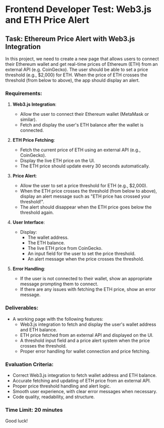 # Frontend Developer Test: Web3.js and ETH Price Alert

## Task: Ethereum Price Alert with Web3.js Integration

In this project, we need to create a new page that allows users to connect their Ethereum wallet and get real-time prices of Ethereum (ETH) from an external API (e.g. CoinGecko).
The user should be able to set a price threshold (e.g., $2,000) for ETH. When the price of ETH crosses the threshold (from below to above), the app should display an alert.

### Requirements:

1. **Web3.js Integration**:
    - Allow the user to connect their Ethereum wallet (MetaMask or similar).
    - Fetch and display the user's ETH balance after the wallet is connected.

2. **ETH Price Fetching**:
    - Fetch the current price of ETH using an external API (e.g., CoinGecko).
    - Display the live ETH price on the UI.
    - The ETH price should update every 30 seconds automatically.

3. **Price Alert**:
    - Allow the user to set a price threshold for ETH (e.g., $2,000).
    - When the ETH price crosses the threshold (from below to above), display an alert message such as "ETH price has crossed your threshold!".
    - The alert should disappear when the ETH price goes below the threshold again.

4. **User Interface**:
    - Display:
      - The wallet address.
      - The ETH balance.
      - The live ETH price from CoinGecko.
      - An input field for the user to set the price threshold.
      - An alert message when the price crosses the threshold.

5. **Error Handling**:
    - If the user is not connected to their wallet, show an appropriate message prompting them to connect.
    - If there are any issues with fetching the ETH price, show an error message.

### Deliverables:

- A working page with the following features:
  - Web3.js integration to fetch and display the user's wallet address and ETH balance.
  - ETH price fetched from an external API and displayed on the UI.
  - A threshold input field and a price alert system when the price crosses the threshold.
  - Proper error handling for wallet connection and price fetching.

### Evaluation Criteria:
- Correct Web3.js integration to fetch wallet address and ETH balance.
- Accurate fetching and updating of ETH price from an external API.
- Proper price threshold handling and alert logic.
- Smooth user experience, with clear error messages when necessary.
- Code quality, readability, and structure.

### Time Limit: 20 minutes

Good luck!

